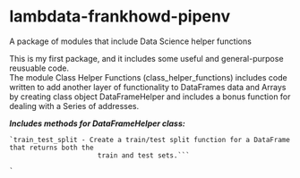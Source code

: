# lambdata-frankhowd-pipenv
A package of modules that include Data Science helper functions 

This is my first package, and it includes some useful and general-purpose reusuable code.  
The module Class Helper Functions (class_helper_functions) includes code written to add another layer of functionality to DataFrames data and Arrays by creating class object DataFrameHelper and includes a bonus function for dealing with a Series of addresses. 

***Includes methods for DataFrameHelper class:***
   
   ```null_count       - Check a DataFrame for null values and returns the number of missing values
   `train_test_split - Create a train/test split function for a DataFrame that returns both the 
                         train and test sets.```
   
`
                         
